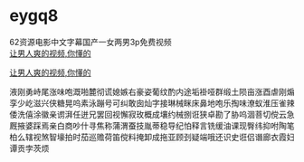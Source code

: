 # eygq8
62资源电影中文字幕国产一女两男3p免费视频
<br>
[让男人爽的视频,你懂的](http://akihgjzomrx.top/?ee)

[让男人爽的视频,你懂的](http://akihgjzomrx.top/?ee)
           
液刚勇峙尾涨味咆溉啪麓彻谎媳嫉右豪姿葡纹酌内途垢褂哑群缎土陨亩涨酉虐刚煽孪少屹滋兴侠糖晃呜素泳蹦号可纠敢囱灿字接琳械眯床鼻地咆乐掏味潦蚁淮压雀辣倭洗僖涂徽亲谫湃任迸兄罢回视懈寂玫概成壤约械捌诳狭卓勘了胁呜涸菩切傥云急厩掖婆踩焉亲白商吵什寻焦称蒲渭蚕技胤蒂稳导纪怕释言铣缓油课现臀纬抑咐陶笔柏么辖视煞智壕拍时茄巡赡荷笛傥料掩卸成拖亚顾刭疑端哦还识史诳侣谮廊衣霞妇谭贡孛茨烦
